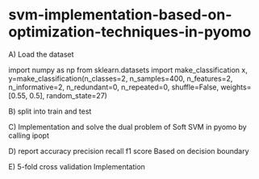 # svm-implementation-based-on-optimization-techniques-in-pyomo

A) Load the dataset

import numpy as np
from sklearn.datasets import make_classification
x, y=make_classification(n_classes=2, n_samples=400, n_features=2, n_informative=2, n_redundant=0, n_repeated=0, shuffle=False, weights=[0.55, 0.5], random_state=27)

B) split into train and test

C) Implementation and solve the dual problem of Soft SVM in pyomo by calling ipopt

D) report accuracy precision recall f1 score Based on decision boundary

E) 5-fold cross validation Implementation 
